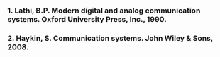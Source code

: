 ### 1. Lathi, B.P. Modern digital and analog communication systems. Oxford University Press, Inc., 1990.
### 2. Haykin, S. Communication systems. John Wiley & Sons, 2008.
